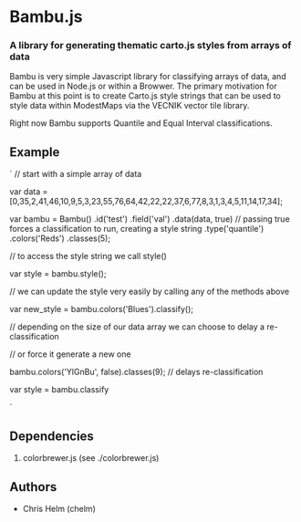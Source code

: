 # Bambu.js

### A library for generating thematic carto.js styles from arrays of data 

Bambu is very simple Javascript library for classifying arrays of data, and can be used in Node.js or within a Browwer. The primary motivation for Bambu at this point is to create Carto.js style strings that can be used to style data within ModestMaps via the VECNIK vector tile library. 

Right now Bambu supports Quantile and Equal Interval classifications.

## Example

`
// start with a simple array of data 

var data = [0,35,2,41,46,10,9,5,3,23,55,76,64,42,22,22,37,6,77,8,3,1,3,4,5,11,14,17,34];

var bambu = Bambu()
  .id('test')
  .field('val')
  .data(data, true) // passing true forces a classification to run, creating a style string
  .type('quantile')
  .colors('Reds')
  .classes(5);

// to access the style string we call style() 

var style = bambu.style();

// we can update the style very easily by calling any of the methods above

var new_style = bambu.colors('Blues').classify();

// depending on the size of our data array we can choose to delay a re-classification

// or force it generate a new one

bambu.colors('YlGnBu', false).classes(9); // delays re-classification

var style = bambu.classify

`


## Dependencies

1. colorbrewer.js (see ./colorbrewer.js) 

## Authors

* Chris Helm (chelm)
